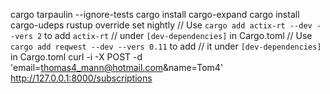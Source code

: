 cargo tarpaulin --ignore-tests
cargo install cargo-expand
cargo install cargo-udeps
rustup override set nightly
// Use `cargo add actix-rt --dev --vers 2` to add `actix-rt`
// under `[dev-dependencies]` in Cargo.toml
// Use `cargo add reqwest --dev --vers 0.11` to add
// it under `[dev-dependencies]` in Cargo.toml
curl -i -X POST -d 'email=thomas4_mann@hotmail.com&name=Tom4' http://127.0.0.1:8000/subscriptions
